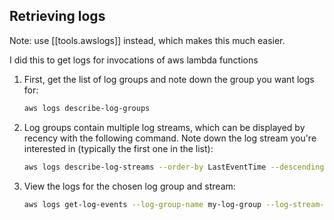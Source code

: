 
## Retrieving logs

Note: use [[tools.awslogs]] instead, which makes this much easier.

I did this to get logs for invocations of aws lambda functions

1. First, get the list of log groups and note down the group you want logs for:
    
    ```sh
    aws logs describe-log-groups
    ```
2. Log groups contain multiple log streams, which can be displayed by recency with the following command. Note down the log stream you're interested in (typically the first one in the list):
    
    ```sh
    aws logs describe-log-streams --order-by LastEventTime --descending --log-group-name 'my-log-group'
    ```
3. View the logs for the chosen log group and stream:
    
    ```sh
    aws logs get-log-events --log-group-name my-log-group --log-stream-name my-log-stream
    ```
